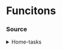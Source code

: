 # Funcitons

### Source

<details>
    <summary>Home-tasks</summary>
    <details>
        <summary>Separate odd and even numbers in different arrays.</summary>
        <em>Given an array of numbers. Write a function to separate odd and even numbers in different arrays.</em>
        <br>https://github.com/armeagle777/functions/blob/master/homeTasks/oddEven.js
    </details>
    <details>
        <summary>sum, difference, multiplication and division between given array elements</summary>
        <em>Write a function that calculates sum, difference, multiplication and division between given array
elements depending on passed operation symbol. Write appropriate function for each operation.</em>
        <br>https://github.com/armeagle777/functions/blob/master/homeTasks/operatorsForArray.js
    </details> 
    <details>
        <summary>Function for cleaning given phone number</summary>
        <em>Given a phone number. Write a function to clean it up, so it is valid.</em>
        <br>https://github.com/armeagle777/functions/blob/master/homeTasks/phoneNumber.js
    </details>
    <details>
        <summary>List of possible anagrams,</summary>
        <em>Given a word and a list of possible anagrams, select the correct sublist.</em>
        <br>https://github.com/armeagle777/functions/blob/master/homeTasks/anagrams.js
    </details> 
    <details>
        <summary>Sum of largest numbers in a string</summary>
        <em>Write a function, which receives a string, finds possible largest numbers in the string and returns their
sum.</em>
        <br>https://github.com/armeagle777/functions/blob/master/homeTasks/sumOfNumbers.js
    </details>
    <details>
        <summary>Array from array</summary>
        <em>Write a function which receives an array and a number as arguments and returns a new array from
the elements of the given array which are larger than the given number.</em>
        <br>https://github.com/armeagle777/functions/blob/master/homeTasks/arrayFromArray.js
    </details>
    <details>
    <summary>Even digits</summary>
        <em>Write a function, which receives two numbers as arguments and finds all numbers between them
    such that each digit of the number is even. The numbers obtained should be printed in a comma-
    separated sequence on a single line.</em>
    <br>https://github.com/armeagle777/functions/blob/master/homeTasks/evenDigits.js
    </details>
    <details>
    <summary>Product of negatives</summary>
        <em>Write a function, which receives an array as an argument which elements arrays of numbers. Find
product of biggest negative number of each array. If there is not any negative number, ignore that
array. Check that items of the given array are arrays.</em>
    <br>https://github.com/armeagle777/functions/blob/master/homeTasks/productOfNegatives.js
    </details>

</details>
